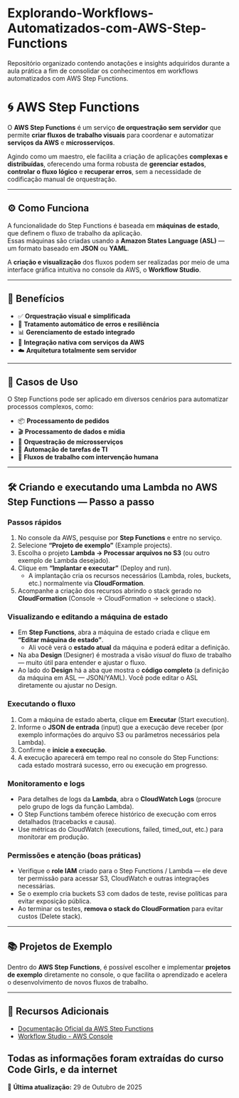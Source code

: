 # Explorando-Workflows-Automatizados-com-AWS-Step-Functions
Repositório organizado contendo anotações e insights adquiridos durante a aula  prática a fim de consolidar os conhecimentos em workflows automatizados com AWS Step Functions.

# 🌀 AWS Step Functions

O **AWS Step Functions** é um serviço **de orquestração sem servidor** que permite **criar fluxos de trabalho visuais** para coordenar e automatizar **serviços da AWS** e **microsserviços**.  

Agindo como um maestro, ele facilita a criação de aplicações **complexas e distribuídas**, oferecendo uma forma robusta de **gerenciar estados**, **controlar o fluxo lógico** e **recuperar erros**, sem a necessidade de codificação manual de orquestração.

---

## ⚙️ Como Funciona

A funcionalidade do Step Functions é baseada em **máquinas de estado**, que definem o fluxo de trabalho da aplicação.  
Essas máquinas são criadas usando a **Amazon States Language (ASL)** — um formato baseado em **JSON** ou **YAML**.  

A **criação e visualização** dos fluxos podem ser realizadas por meio de uma interface gráfica intuitiva no console da AWS, o **Workflow Studio**.

---

## 🌟 Benefícios

- ✅ **Orquestração visual e simplificada**  
- 🔁 **Tratamento automático de erros e resiliência**  
- 📊 **Gerenciamento de estado integrado**  
- 🤝 **Integração nativa com serviços da AWS**  
- ☁️ **Arquitetura totalmente sem servidor**

---

## 🚀 Casos de Uso

O Step Functions pode ser aplicado em diversos cenários para automatizar processos complexos, como:

- 📦 **Processamento de pedidos**  
- 🎬 **Processamento de dados e mídia**  
- 🧩 **Orquestração de microsserviços**  
- 🧠 **Automação de tarefas de TI**  
- 👥 **Fluxos de trabalho com intervenção humana**

---
## 🛠️ Criando e executando uma **Lambda** no AWS Step Functions — Passo a passo

### Passos rápidos
1. No console da AWS, pesquise por **Step Functions** e entre no serviço.  
2. Selecione **“Projeto de exemplo”** (Example projects).  
3. Escolha o projeto **Lambda → Processar arquivos no S3** (ou outro exemplo de Lambda desejado).  
4. Clique em **“Implantar e executar”** (Deploy and run).  
   - A implantação cria os recursos necessários (Lambda, roles, buckets, etc.) normalmente via **CloudFormation**.  
5. Acompanhe a criação dos recursos abrindo o stack gerado no **CloudFormation** (Console → CloudFormation → selecione o stack).  

### Visualizando e editando a máquina de estado
- Em **Step Functions**, abra a máquina de estado criada e clique em **“Editar máquina de estado”**.  
  - Ali você verá o **estado atual** da máquina e poderá editar a definição.  
- Na aba **Design** (Designer) é mostrada a visão *visual* do fluxo de trabalho — muito útil para entender e ajustar o fluxo.  
- Ao lado do **Design** há a aba que mostra o **código completo** (a definição da máquina em ASL — JSON/YAML). Você pode editar o ASL diretamente ou ajustar no Design.

### Executando o fluxo
1. Com a máquina de estado aberta, clique em **Executar** (Start execution).  
2. Informe o **JSON de entrada** (input) que a execução deve receber (por exemplo informações do arquivo S3 ou parâmetros necessários pela Lambda).  
3. Confirme e **inicie a execução**.  
4. A execução aparecerá em tempo real no console do Step Functions: cada estado mostrará sucesso, erro ou execução em progresso.

### Monitoramento e logs
- Para detalhes de logs da **Lambda**, abra o **CloudWatch Logs** (procure pelo grupo de logs da função Lambda).  
- O Step Functions também oferece histórico de execução com erros detalhados (tracebacks e causa).  
- Use métricas do CloudWatch (executions, failed, timed_out, etc.) para monitorar em produção.

### Permissões e atenção (boas práticas)
- Verifique o **role IAM** criado para o Step Functions / Lambda — ele deve ter permissão para acessar S3, CloudWatch e outras integrações necessárias.  
- Se o exemplo cria buckets S3 com dados de teste, revise políticas para evitar exposição pública.  
- Ao terminar os testes, **remova o stack do CloudFormation** para evitar custos (Delete stack).

---

## 📚 Projetos de Exemplo

Dentro do **AWS Step Functions**, é possível escolher e implementar **projetos de exemplo** diretamente no console, o que facilita o aprendizado e acelera o desenvolvimento de novos fluxos de trabalho.

---

## 🧩 Recursos Adicionais

- [Documentação Oficial da AWS Step Functions](https://docs.aws.amazon.com/step-functions/)    
- [Workflow Studio - AWS Console](https://aws.amazon.com/step-functions/)

## Todas as informações foram extraídas do curso Code Girls, e da internet

📅 **Última atualização:** 29 de Outubro de 2025
